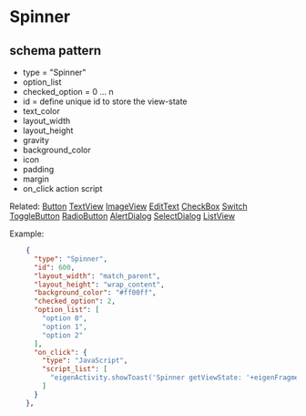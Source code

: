# Spinner
## schema pattern

* type = "Spinner"
* option_list
* checked_option = 0 ... n 
* id = define unique id to store the view-state
* text_color
* layout_width
* layout_height
* gravity
* background_color
* icon
* padding 
* margin
* on_click action script

Related:
[Button](Button.md) 
[TextView](TextView.md) 
[ImageView](ImageView.md) 
[EditText](EditText.md) 
[CheckBox](CheckBox.md) 
[Switch](Switch.md) 
[ToggleButton](ToggleButton.md) 
[RadioButton](RadioButton.md) 
[AlertDialog](AlertDialog.md) 
[SelectDialog](SelectDialog.md) 
[ListView](ListView.md) 

Example:
```json
    {
      "type": "Spinner",
      "id": 600,
      "layout_width": "match_parent",
      "layout_height": "wrap_content",
      "background_color": "#ff00ff",
      "checked_option": 2,
      "option_list": [
        "option 0",
        "option 1",
        "option 2"
      ],
      "on_click": {
        "type": "JavaScript",
        "script_list": [
          "eigenActivity.showToast('Spinner getViewState: '+eigenFragment.getViewState(600));"
        ]
      }
    },
```

